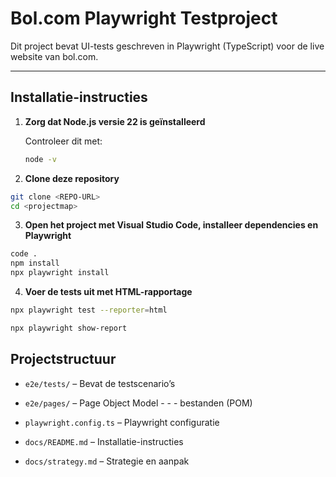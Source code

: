 # Bol.com Playwright Testproject

Dit project bevat UI-tests geschreven in Playwright (TypeScript) voor de live website van bol.com.

---

##  Installatie-instructies

1. **Zorg dat Node.js versie 22 is geïnstalleerd**

   Controleer dit met:
   ```bash
   node -v
   ```

2. **Clone deze repository**
```bash
git clone <REPO-URL>
cd <projectmap>
```

3. **Open het project met Visual Studio Code, installeer dependencies en Playwright**
```bash
code .
npm install
npx playwright install
```

4. **Voer de tests uit met HTML-rapportage**
```bash
npx playwright test --reporter=html
```
```bash
npx playwright show-report
```

## Projectstructuur
- `e2e/tests/` – Bevat de testscenario’s

- `e2e/pages/` – Page Object Model - - - bestanden (POM)

- `playwright.config.ts` – Playwright configuratie

- `docs/README.md` – Installatie-instructies

- `docs/strategy.md` – Strategie en aanpak


